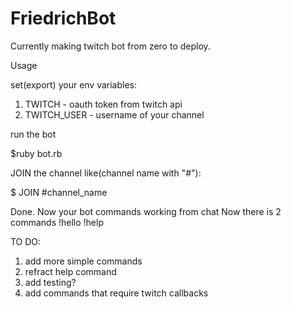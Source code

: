 # FriedrichBot
Currently making twitch bot from zero to deploy. 

Usage

set(export) your env variables: 

1. TWITCH - oauth token from twitch api
2. TWITCH_USER - username of your channel

run the bot

$ruby bot.rb

JOIN the channel like(channel name with "#"): 

$ JOIN #channel_name

Done. 
Now your bot commands working from chat
Now there is 2 commands 
!hello
!help

TO DO: 
1. add more simple commands
2. refract help command
3. add testing?
4. add commands that require twitch callbacks
